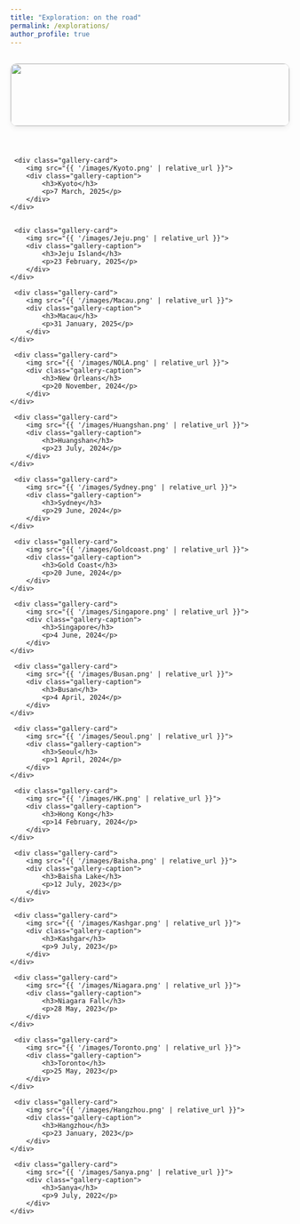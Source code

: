 ```yaml
---
title: "Exploration: on the road"
permalink: /explorations/
author_profile: true
---
```


<style>
    .gallery-grid {
        display: grid;
        /* 1. 改为单列布局 */
        grid-template-columns: 1fr; 
        /* 适当增大了图片间的垂直间距 */
        gap: 2.5rem; 
        padding: 1rem 0;
        /* 为了在大屏幕上显示效果更好，设定一个最大宽度并居中 */
        max-width: 800px;
        margin: 0 auto;
    }
    .gallery-card {
        border: 1px solid #e0e0e0;
        border-radius: 12px;
        overflow: hidden;
        box-shadow: 0 4px 8px rgba(0,0,0,0.05);
        transition: transform 0.3s ease, box-shadow 0.3s ease;
    }
    .gallery-card:hover {
        transform: translateY(-5px);
        box-shadow: 0 8px 16px rgba(0,0,0,0.1);
    }
    .gallery-card img {
        width: 100%;
        /* 2. 移除了固定的 height: 220px; 让图片高度自适应 */
        object-fit: cover;
        display: block;
    }
    .gallery-caption {
        padding: 1rem;
        text-align: center;
        font-size: 0.9em;
        color: #555;
    }
    .gallery-caption h3 {
        margin: 0 0 0.5rem 0;
        font-size: 1.2em;
        color: #333;
    }
</style>

<div class="gallery-grid">
    <div class="gallery-card">
        <img src="{{ '/images/Osaka.png' | relative_url }}">
        <div class="gallery-caption">
            <h3>Osaka</h3>
            <p>10 March, 2025</p>
        </div>
    </div>

     <div class="gallery-card">
        <img src="{{ '/images/Kyoto.png' | relative_url }}">
        <div class="gallery-caption">
            <h3>Kyoto</h3>
            <p>7 March, 2025</p>
        </div>
    </div>


     <div class="gallery-card">
        <img src="{{ '/images/Jeju.png' | relative_url }}">
        <div class="gallery-caption">
            <h3>Jeju Island</h3>
            <p>23 February, 2025</p>
        </div>
    </div>

     <div class="gallery-card">
        <img src="{{ '/images/Macau.png' | relative_url }}">
        <div class="gallery-caption">
            <h3>Macau</h3>
            <p>31 January, 2025</p>
        </div>
    </div>

     <div class="gallery-card">
        <img src="{{ '/images/NOLA.png' | relative_url }}">
        <div class="gallery-caption">
            <h3>New Orleans</h3>
            <p>20 November, 2024</p>
        </div>
    </div>

     <div class="gallery-card">
        <img src="{{ '/images/Huangshan.png' | relative_url }}">
        <div class="gallery-caption">
            <h3>Huangshan</h3>
            <p>23 July, 2024</p>
        </div>
    </div>

     <div class="gallery-card">
        <img src="{{ '/images/Sydney.png' | relative_url }}">
        <div class="gallery-caption">
            <h3>Sydney</h3>
            <p>29 June, 2024</p>
        </div>
    </div>

     <div class="gallery-card">
        <img src="{{ '/images/Goldcoast.png' | relative_url }}">
        <div class="gallery-caption">
            <h3>Gold Coast</h3>
            <p>20 June, 2024</p>
        </div>
    </div>

     <div class="gallery-card">
        <img src="{{ '/images/Singapore.png' | relative_url }}">
        <div class="gallery-caption">
            <h3>Singapore</h3>
            <p>4 June, 2024</p>
        </div>
    </div>

     <div class="gallery-card">
        <img src="{{ '/images/Busan.png' | relative_url }}">
        <div class="gallery-caption">
            <h3>Busan</h3>
            <p>4 April, 2024</p>
        </div>
    </div>

     <div class="gallery-card">
        <img src="{{ '/images/Seoul.png' | relative_url }}">
        <div class="gallery-caption">
            <h3>Seoul</h3>
            <p>1 April, 2024</p>
        </div>
    </div>

     <div class="gallery-card">
        <img src="{{ '/images/HK.png' | relative_url }}">
        <div class="gallery-caption">
            <h3>Hong Kong</h3>
            <p>14 February, 2024</p>
        </div>
    </div>

     <div class="gallery-card">
        <img src="{{ '/images/Baisha.png' | relative_url }}">
        <div class="gallery-caption">
            <h3>Baisha Lake</h3>
            <p>12 July, 2023</p>
        </div>
    </div>

     <div class="gallery-card">
        <img src="{{ '/images/Kashgar.png' | relative_url }}">
        <div class="gallery-caption">
            <h3>Kashgar</h3>
            <p>9 July, 2023</p>
        </div>
    </div>

     <div class="gallery-card">
        <img src="{{ '/images/Niagara.png' | relative_url }}">
        <div class="gallery-caption">
            <h3>Niagara Fall</h3>
            <p>28 May, 2023</p>
        </div>
    </div>

     <div class="gallery-card">
        <img src="{{ '/images/Toronto.png' | relative_url }}">
        <div class="gallery-caption">
            <h3>Toronto</h3>
            <p>25 May, 2023</p>
        </div>
    </div>

     <div class="gallery-card">
        <img src="{{ '/images/Hangzhou.png' | relative_url }}">
        <div class="gallery-caption">
            <h3>Hangzhou</h3>
            <p>23 January, 2023</p>
        </div>
    </div>

     <div class="gallery-card">
        <img src="{{ '/images/Sanya.png' | relative_url }}">
        <div class="gallery-caption">
            <h3>Sanya</h3>
            <p>9 July, 2022</p>
        </div>
    </div>
    
</div>
